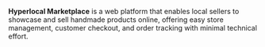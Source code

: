 **Hyperlocal Marketplace** is a web platform that enables local sellers to showcase and sell handmade products online, offering easy store management, customer checkout, and order tracking with minimal technical effort.

